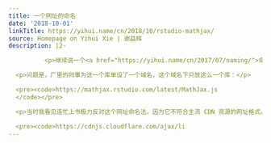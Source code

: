 ```yaml
---
title: 一个网址的命名
date: '2018-10-01'
linkTitle: https://yihui.name/cn/2018/10/rstudio-mathjax/
source: Homepage on Yihui Xie | 谢益辉
description: |2-

          <p>继续说一个<a href="https://yihui.name/cn/2017/07/naming/">命名</a>的例子。这已经是去年上半年的事了，当时 MathJax <a href="https://github.com/mathjax/MathJax/issues/1725">突然准备跑路</a>，搞得大家都措手不及。我们厂见此状况，私下跟他们洽谈无果（包括我们出钱赞助 MathJax），于是只好自己弄了个服务器存放 MathJax，以防以后再出现这种某个著名 JS 库跑路的状况。</p>

  <p>问题是，厂里的同事为这一个库单设了一个域名，这个域名下只放这么一个库：</p>

  <pre><code>https://mathjax.rstudio.com/latest/MathJax.js
  </code></pre>

  <p>当时我看见连忙上书极力反对这个网址命名法，因为它不符合主流 CDN 资源的网址格式。主流格式都是主网址加库名加版本号，比如：</p>

  <pre><code>https://cdnjs.cloudflare.com/ajax/li
---
```

